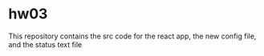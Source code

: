 # hw03

This repository contains the src code for the react app, the new config file, and the status text file
